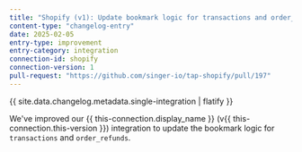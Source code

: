 ```yaml
---
title: "Shopify (v1): Update bookmark logic for transactions and order_refunds"
content-type: "changelog-entry"
date: 2025-02-05
entry-type: improvement
entry-category: integration
connection-id: shopify
connection-version: 1
pull-request: "https://github.com/singer-io/tap-shopify/pull/197"
---
```

{{ site.data.changelog.metadata.single-integration | flatify }}

We've improved our {{ this-connection.display_name }} (v{{ this-connection.this-version }}) integration to update the bookmark logic for `transactions` and `order_refunds`.
